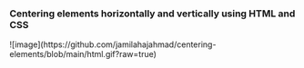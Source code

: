 <h3>Centering elements horizontally and vertically using HTML and CSS</h3>
![image](https://github.com/jamilahajahmad/centering-elements/blob/main/html.gif?raw=true)



